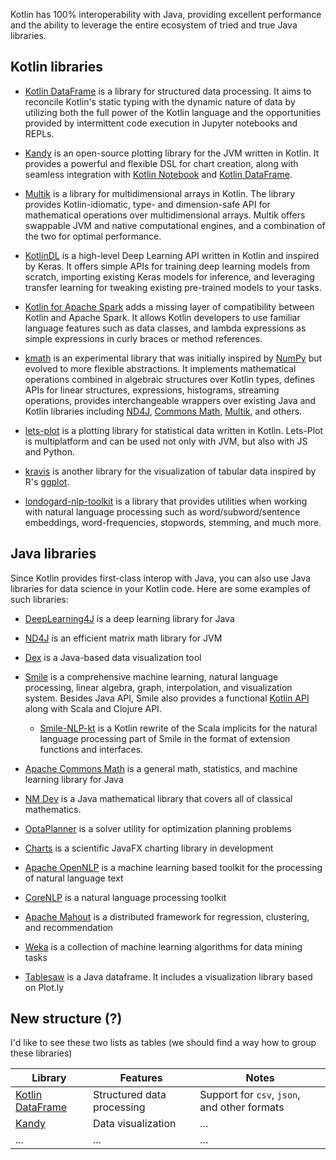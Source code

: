 [//]: # (title: Kotlin and Java libraries for data analysis)

Kotlin has 100% interoperability with Java, providing excellent performance and the ability to leverage 
the entire ecosystem of tried and true Java libraries.

## Kotlin libraries

* [Kotlin DataFrame](https://github.com/Kotlin/dataframe) is a library for structured data processing. It aims to
  reconcile Kotlin's static typing with the dynamic nature of data by utilizing both the full power of the Kotlin language
  and the opportunities provided by intermittent code execution in Jupyter notebooks and REPLs.

* [Kandy](https://kotlin.github.io/kandy/welcome.html) is an open-source plotting library for the JVM written in Kotlin.
  It provides a powerful and flexible DSL for chart creation,
  along with seamless integration with [Kotlin Notebook](https://plugins.jetbrains.com/plugin/16340-kotlin-notebook)
  and [Kotlin DataFrame](https://kotlin.github.io/dataframe/gettingstarted.html).

* [Multik](https://github.com/Kotlin/multik) is a library for multidimensional arrays in Kotlin. The library provides Kotlin-idiomatic, 
  type- and dimension-safe API for mathematical operations over multidimensional arrays. Multik offers swappable 
  JVM and native computational engines, and a combination of the two for optimal performance.

* [KotlinDL](https://github.com/jetbrains/kotlindl) is a high-level Deep Learning API written in Kotlin and inspired
  by Keras. It offers simple APIs for training deep learning models from scratch, importing existing Keras models
  for inference, and leveraging transfer learning for tweaking existing pre-trained models to your tasks.

* [Kotlin for Apache Spark](https://github.com/JetBrains/kotlin-spark-api) adds a missing layer of compatibility between
  Kotlin and Apache Spark. It allows Kotlin developers to use familiar language features such as data classes, and
  lambda expressions as simple expressions in curly braces or method references.

* [kmath](https://github.com/mipt-npm/kmath) is an experimental library that was initially inspired by
[NumPy](https://numpy.org/) but evolved to more flexible abstractions. It implements mathematical operations combined in
algebraic structures over Kotlin types, defines APIs for linear structures, expressions, histograms, streaming operations,
provides interchangeable wrappers over existing Java and Kotlin libraries including
[ND4J](https://github.com/eclipse/deeplearning4j/tree/master/nd4j),
[Commons Math](https://commons.apache.org/proper/commons-math/), [Multik](https://github.com/Kotlin/multik), and others.

* [lets-plot](https://github.com/JetBrains/lets-plot) is a plotting library for statistical data written in Kotlin.
Lets-Plot is multiplatform and can be used not only with JVM, but also with JS and Python. 

* [kravis](https://github.com/holgerbrandl/kravis) is another library for the visualization of tabular data inspired by
R's [ggplot](https://ggplot2.tidyverse.org/).

* [londogard-nlp-toolkit](https://github.com/londogard/londogard-nlp-toolkit/) is a library that provides utilities when working with natural language processing such as word/subword/sentence embeddings, word-frequencies, stopwords, stemming, and much more.

## Java libraries

Since Kotlin provides first-class interop with Java, you can also use Java libraries for data science in your Kotlin code.
Here are some examples of such libraries:

* [DeepLearning4J](https://deeplearning4j.konduit.ai) is a deep learning library for Java

* [ND4J](https://github.com/eclipse/deeplearning4j/tree/master/nd4j) is an efficient matrix math library for JVM

* [Dex](https://github.com/PatMartin/Dex) is a Java-based data visualization tool

* [Smile](https://github.com/haifengl/smile) is a comprehensive machine learning, natural language processing,
linear algebra, graph, interpolation, and visualization system. Besides Java API, Smile also provides a functional
[Kotlin API](https://haifengl.github.io/api/kotlin/smile-kotlin/index.html) along with Scala and Clojure API.
   * [Smile-NLP-kt](https://github.com/londogard/smile-nlp-kt) is a Kotlin rewrite of the Scala implicits for the natural
   language processing part of Smile in the format of extension functions and interfaces.

* [Apache Commons Math](https://commons.apache.org/proper/commons-math/) is a general math, statistics, and machine learning
library for Java

* [NM Dev](https://nm.dev/) is a Java mathematical library that covers all of classical mathematics.

* [OptaPlanner](https://www.optaplanner.org/) is a solver utility for optimization planning problems

* [Charts](https://github.com/HanSolo/charts) is a scientific JavaFX charting library in development

* [Apache OpenNLP](https://opennlp.apache.org/) is a machine learning based toolkit for the processing of natural language text

* [CoreNLP](https://stanfordnlp.github.io/CoreNLP/) is a natural language processing toolkit

* [Apache Mahout](https://mahout.apache.org/) is a distributed framework for regression, clustering, and recommendation

* [Weka](https://www.cs.waikato.ac.nz/ml/index.html) is a collection of machine learning algorithms for data mining tasks

* [Tablesaw](https://github.com/jtablesaw/tablesaw) is a Java dataframe. It includes a visualization library based on Plot.ly

## New structure (?)

I'd like to see these two lists as tables (we should find a way how to group these libraries)

| Library                                                 | Features                   | Notes                                        |
|---------------------------------------------------------|----------------------------|----------------------------------------------|
| [Kotlin DataFrame](https://github.com/Kotlin/dataframe) | Structured data processing | Support for `csv`, `json`, and other formats |
| [Kandy](https://kotlin.github.io/kandy/welcome.html)    | Data visualization         | ...                                          |
| ...                                                     | ...                        | ...                                          |
